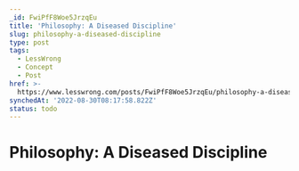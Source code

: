 ```yaml
---
_id: FwiPfF8Woe5JrzqEu
title: 'Philosophy: A Diseased Discipline'
slug: philosophy-a-diseased-discipline
type: post
tags:
  - LessWrong
  - Concept
  - Post
href: >-
  https://www.lesswrong.com/posts/FwiPfF8Woe5JrzqEu/philosophy-a-diseased-discipline
synchedAt: '2022-08-30T08:17:58.822Z'
status: todo
---
```


# Philosophy: A Diseased Discipline
